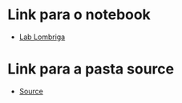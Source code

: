 # Link para o notebook

* [Lab Lombriga](https://github.com/LuizFC-testes/MC322/blob/main/lab03/notebook/lab-lombriga-ra183146.ipynb)

# Link para a pasta source

* [Source](https://github.com/LuizFC-testes/MC322/tree/main/lab03/src/mc322/lab03)
